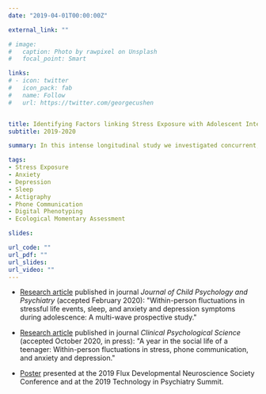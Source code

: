 ```yaml
---
date: "2019-04-01T00:00:00Z"

external_link: ""

# image:
#   caption: Photo by rawpixel on Unsplash
#   focal_point: Smart

links:
# - icon: twitter
#   icon_pack: fab
#   name: Follow
#   url: https://twitter.com/georgecushen


title: Identifying Factors linking Stress Exposure with Adolescent Internalizing Psychopathology using High-Frequency Longitudinal Designs
subtitle: 2019-2020

summary: In this intense longitudinal study we investigated concurrent, lagged, and momentary associations between stressful life events and internalizing symptoms, with a focus on the examination of sleep and phone-based social communication as potential mechanisms linking stress exposure to symptoms of anxiety and depresion. 30 female adolescents aged 15-17 completed 12 monthly in-lab assessments of SLEs, internalizing symptoms, and positive and negative affect (n=355), and provided continuous sleep and phone communication data via an actigraphy wristband and a phone application, respectively, over the course of a full year (n=6,824 sleep days). Additionally, ecological momentary assessments were collected over four 3-week-long waves across the year, wherein participants completed three daily surveys of momentary positive and negative affect (n=4,856 individual surveys).

tags:
- Stress Exposure
- Anxiety
- Depression
- Sleep
- Actigraphy
- Phone Communication
- Digital Phenotyping
- Ecological Momentary Assessment

slides: 

url_code: ""
url_pdf: ""
url_slides: 
url_video: ""
---
```


+ [Research article]('https://sdlab.fas.harvard.edu/files/sdlab/files/vidal_bustamante_2020_sleep_stress_jcpp.pdf') published in journal *Journal of Child Psychology and Psychiatry* (accepted February 2020): "Within-person fluctuations in stressful life events, sleep, and anxiety and depression symptoms during adolescence: A multi-wave prospective study."    

- [Research article]('publication/CPS2021_Rodman/Rodman_CPS_SEA_Social_PrePrint.pdf') published in journal *Clinical Psychological Science* (accepted October 2020, in press): "A year in the social life of a teenager: Within-person fluctuations in stress, phone communication, and anxiety and depression."    


+ [Poster]('publication/JCPP2020_VidalBustamante/Cony_TIPS2019_poster.pdf') presented at the 2019 Flux Developmental Neuroscience Society Conference and at the 2019 Technology in Psychiatry Summit.  